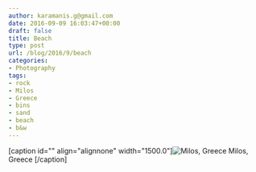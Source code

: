 ```yaml
---
author: karamanis.g@gmail.com
date: 2016-09-09 16:03:47+00:00
draft: false
title: Beach
type: post
url: /blog/2016/9/beach
categories:
- Photography
tags:
- rock
- Milos
- Greece
- bins
- sand
- beach
- b&w
---
```


[caption id="" align="alignnone" width="1500.0"]![ Milos, Greece ](https://images.squarespace-cdn.com/content/v1/4f3f61bae4b063b909445965/1473436885244-R5LC5CFKNQS1IE0MACA7/ke17ZwdGBToddI8pDm48kFWxnDtCdRm2WA9rXcwtIYR7gQa3H78H3Y0txjaiv_0fDoOvxcdMmMKkDsyUqMSsMWxHk725yiiHCCLfrh8O1z5QPOohDIaIeljMHgDF5CVlOqpeNLcJ80NK65_fV7S1UcTSrQkGwCGRqSxozz07hWZrYGYYH8sg4qn8Lpf9k1pYMHPsat2_S1jaQY3SwdyaXg/image-asset.jpeg?format=original)
 Milos, Greece [/caption]
